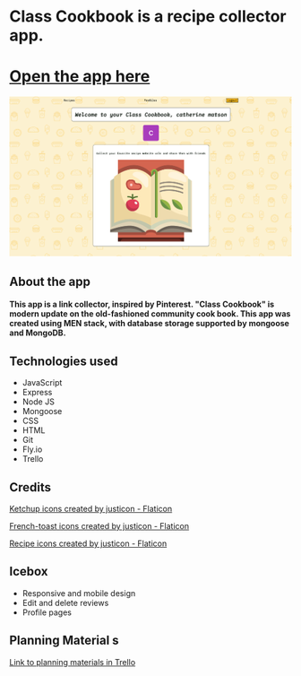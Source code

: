 # Class Cookbook is a recipe collector app.

# [Open the app here](https://recipe-collector.fly.dev/) 

![](public/landing-page.png)

## About the app
#### This app is a link collector, inspired by Pinterest. "Class Cookbook" is modern update on the old-fashioned community cook book. This app was created using MEN stack, with database storage supported by mongoose and MongoDB.


## Technologies used
* JavaScript
* Express
* Node JS
* Mongoose
* CSS
* HTML
* Git
* Fly.io
* Trello

## Credits
<a href="https://www.flaticon.com/free-icons/ketchup" title="ketchup icons">Ketchup icons created by justicon - Flaticon</a>

<a href="https://www.flaticon.com/free-icons/french-toast" title="french-toast icons">French-toast icons created by justicon - Flaticon</a>

<a href="https://www.flaticon.com/free-icons/recipe" title="recipe icons">Recipe icons created by justicon - Flaticon</a>

## Icebox
* Responsive and mobile design
* Edit and delete reviews
* Profile pages


## Planning Material s
[Link to planning materials in Trello](https://trello.com/b/Ezs7xu3o/recipe-collector)